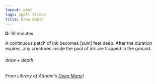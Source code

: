 ```yaml
---
layout: post
tags: spell tricks
title: Draw Depth
---
```

**D**:  10 minutes

A continuous patch of ink becomes [sum] feet deep. After the duration expires, any creatures inside the pool of ink are trapped in the ground.
 
###### draw + depth
###### From Library of Attnam's [Deep Mage](https://attnam.blogspot.com/2018/07/class-deep-mage.html)!
